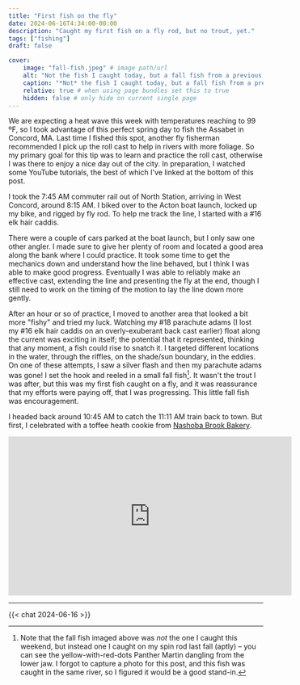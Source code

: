 ```yaml
---
title: "First fish on the fly"
date: 2024-06-16T4:34:00-00:00
description: "Caught my first fish on a fly rod, but no trout, yet."
tags: ["fishing"]
draft: false

cover:
    image: "fall-fish.jpeg" # image path/url
    alt: "Not the fish I caught today, but a fall fish from a previous excursion to Concord."
    caption: "*Not* the fish I caught today, but a fall fish from a previous excursion to Concord."
    relative: true # when using page bundles set this to true
    hidden: false # only hide on current single page
---
```


We are expecting a heat wave this week with temperatures reaching to 99 ºF, so I took advantage of this perfect spring day to fish the Assabet in Concord, MA.
Last time I fished this spot, another fly fisherman recommended I pick up the roll cast to help in rivers with more foliage.
So my primary goal for this tip was to learn and practice the roll cast, otherwise I was there to enjoy a nice day out of the city.
In preparation, I watched some YouTube tutorials, the best of which I've linked at the bottom of this post.

I took the 7:45 AM commuter rail out of North Station, arriving in West Concord, around 8:15 AM.
I biked over to the Acton boat launch, locked up my bike, and rigged by fly rod.
To help me track the line, I started with a #16 elk hair caddis.

There were a couple of cars parked at the boat launch, but I only saw one other angler.
I made sure to give her plenty of room and located a good area along the bank where I could practice.
It took some time to get the mechanics down and understand how the line behaved, but I think I was able to make good progress.
Eventually I was able to reliably make an effective cast, extending the line and presenting the fly at the end, though I still need to work on the timing of the motion to lay the line down more gently.

After an hour or so of practice, I moved to another area that looked a bit more "fishy" and tried my luck.
Watching my #18 parachute adams (I lost my #16 elk hair caddis on an overly-exuberant back cast earlier) float along the current was exciting in itself; the potential that it represented, thinking that any moment, a fish could rise to snatch it.
I targeted different locations in the water, through the riffles, on the shade/sun boundary, in the eddies.
On one of these attempts, I saw a silver flash and then my parachute adams was gone!
I set the hook and reeled in a small fall fish[^1].
It wasn't the trout I was after, but this was my first fish caught on a fly, and it was reassurance that my efforts were paying off, that I was progressing.
This little fall fish was encouragement.

[^1]: Note that the fall fish imaged above was *not* the one I caught this weekend, but instead one I caught on my spin rod last fall (aptly) – you can see the yellow-with-red-dots Panther Martin dangling from the lower jaw. I forgot to capture a photo for this post, and this fish was caught in the same river, so I figured it would be a good stand-in.

I headed back around 10:45 AM to catch the 11:11 AM train back to town.
But first, I celebrated with a toffee heath cookie from [Nashoba Brook Bakery](http://slowrise.com).

<iframe width="560" height="315" src="https://www.youtube.com/embed/ep70_39Ys0c?si=9fQdN6SsqoKA4RPc" title="YouTube video player" frameborder="0" allow="accelerometer; autoplay; clipboard-write; encrypted-media; gyroscope; picture-in-picture; web-share" referrerpolicy="strict-origin-when-cross-origin" allowfullscreen></iframe>

---

{{< chat 2024-06-16 >}}
